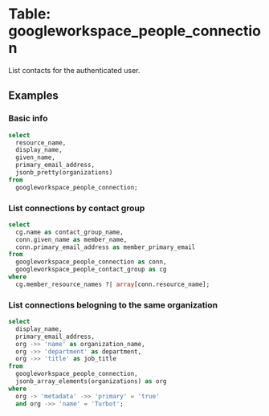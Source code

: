 # Table: googleworkspace_people_connection

List contacts for the authenticated user.

## Examples

### Basic info

```sql
select
  resource_name,
  display_name,
  given_name,
  primary_email_address,
  jsonb_pretty(organizations)
from
  googleworkspace_people_connection;
```

### List connections by contact group

```sql
select
  cg.name as contact_group_name,
  conn.given_name as member_name,
  conn.primary_email_address as member_primary_email
from
  googleworkspace_people_connection as conn,
  googleworkspace_people_contact_group as cg
where
  cg.member_resource_names ?| array[conn.resource_name];
```

### List connections belogning to the same organization

```sql
select
  display_name,
  primary_email_address,
  org ->> 'name' as organization_name,
  org ->> 'department' as department,
  org ->> 'title' as job_title
from
  googleworkspace_people_connection,
  jsonb_array_elements(organizations) as org
where
  org -> 'metadata' ->> 'primary' = 'true'
  and org ->> 'name' = 'Turbot';
```
